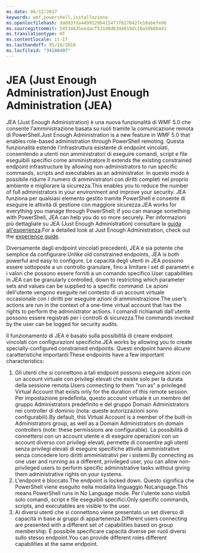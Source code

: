 ```yaml
---
ms.date: 06/12/2017
keywords: wmf,powershell,installazione
ms.openlocfilehash: da603fda4499129b415477f627842fe10abefe06
ms.sourcegitcommit: 54534635eedacf531d8d6344019dc16a50b8b441
ms.translationtype: HT
ms.contentlocale: it-IT
ms.lasthandoff: 05/16/2018
ms.locfileid: "34188497"
---
```

# <a name="just-enough-administration-jea"></a><span data-ttu-id="b7135-102">JEA (Just Enough Administration)</span><span class="sxs-lookup"><span data-stu-id="b7135-102">Just Enough Administration (JEA)</span></span>
<span data-ttu-id="b7135-103">JEA (Just Enough Administration) è una nuova funzionalità di WMF 5.0 che consente l'amministrazione basata su ruoli tramite la comunicazione remota di PowerShell.</span><span class="sxs-lookup"><span data-stu-id="b7135-103">Just Enough Administration is a new feature in WMF 5.0 that enables role-based administration through PowerShell remoting.</span></span>  <span data-ttu-id="b7135-104">Questa funzionalità estende l'infrastruttura esistente di endpoint vincolati, consentendo a utenti non amministratori di eseguire comandi, script e file eseguibili specifici come amministratore.</span><span class="sxs-lookup"><span data-stu-id="b7135-104">It extends the existing constrained endpoint infrastructure by allowing non-administrators to run specific commands, scripts and executables as an administrator.</span></span>  <span data-ttu-id="b7135-105">In questo modo è possibile ridurre il numero di amministratori con diritti completi nel proprio ambiente e migliorare la sicurezza.</span><span class="sxs-lookup"><span data-stu-id="b7135-105">This enables you to reduce the number of full administrators in your environment and improve your security.</span></span>  <span data-ttu-id="b7135-106">JEA funziona per qualsiasi elemento gestito tramite PowerShell e consente di eseguire le attività di gestione con maggiore sicurezza.</span><span class="sxs-lookup"><span data-stu-id="b7135-106">JEA works for everything you manage through PowerShell; if you can manage something with PowerShell, JEA can help you do so more securely.</span></span>  <span data-ttu-id="b7135-107">Per informazioni più dettagliate su JEA (Just Enough Administration) consultare la [guida all'esperienza](http://aka.ms/JEA).</span><span class="sxs-lookup"><span data-stu-id="b7135-107">For a detailed look at Just Enough Administration, check out the [experience guide](http://aka.ms/JEA).</span></span>

<span data-ttu-id="b7135-108">Diversamente dagli endpoint vincolati precedenti, JEA è sia potente che semplice da configurare.</span><span class="sxs-lookup"><span data-stu-id="b7135-108">Unlike old constrained endpoints, JEA is both powerful and easy to configure.</span></span>  <span data-ttu-id="b7135-109">Le capacità degli utenti in JEA possono essere sottoposte a un controllo granulare, fino a limitare i set di parametri e i valori che possono essere forniti a un comando specifico.</span><span class="sxs-lookup"><span data-stu-id="b7135-109">User capabilities in JEA can be granularly controlled, down to restricting which parameter sets and values can be supplied to a specific command.</span></span> <span data-ttu-id="b7135-110">Le azioni dell'utente vengono eseguite nel contesto di un account virtuale occasionale con i diritti per eseguire azioni di amministrazione.</span><span class="sxs-lookup"><span data-stu-id="b7135-110">The user’s actions are run in the context of a one-time virtual account that has the rights to perform the administrator actions.</span></span>  <span data-ttu-id="b7135-111">I comandi richiamati dall'utente possono essere registrati per i controlli di sicurezza.</span><span class="sxs-lookup"><span data-stu-id="b7135-111">The commands invoked by the user can be logged for security audits.</span></span>

<span data-ttu-id="b7135-112">Il funzionamento di JEA è basato sulla possibilità di creare endpoint vincolati con configurazioni specifiche.</span><span class="sxs-lookup"><span data-stu-id="b7135-112">JEA works by allowing you to create specially-configured constrained endpoints.</span></span>  <span data-ttu-id="b7135-113">Questi endpoint hanno alcune caratteristiche importanti:</span><span class="sxs-lookup"><span data-stu-id="b7135-113">These endpoints have a few important characteristics:</span></span>

1. <span data-ttu-id="b7135-114">Gli utenti che si connettono a tali endpoint possono eseguire azioni con un account virtuale con privilegi elevati che esiste solo per la durata della sessione remota.</span><span class="sxs-lookup"><span data-stu-id="b7135-114">Users connecting to them “run as” a privileged Virtual Account that exists only for the duration of this remote session.</span></span>  <span data-ttu-id="b7135-115">Per impostazione predefinita, questo account virtuale è un membro del gruppo Administrators predefinito e del gruppo Domain Administrators nei controller di dominio (nota: queste autorizzazioni sono configurabili).</span><span class="sxs-lookup"><span data-stu-id="b7135-115">By default, this Virtual Account is a member of the built-in Administrators group, as well as a Domain Administrators on domain controllers (note: these permissions are configurable).</span></span> <span data-ttu-id="b7135-116">La possibilità di connettersi con un account utente e di eseguire operazioni con un account diverso con privilegi elevati, permette di consentire agli utenti senza privilegi elevati di eseguire specifiche attività amministrative senza concedere loro diritti amministrativi per i sistemi.</span><span class="sxs-lookup"><span data-stu-id="b7135-116">By connecting as one user and running as a different, privileged user, you can allow non-privileged users to perform specific administrative tasks without giving them administrative rights on your systems.</span></span>
2. <span data-ttu-id="b7135-117">L'endpoint è bloccato.</span><span class="sxs-lookup"><span data-stu-id="b7135-117">The endpoint is locked down.</span></span>  <span data-ttu-id="b7135-118">Questo significa che PowerShell viene eseguito nella modalità linguaggio NoLanguage.</span><span class="sxs-lookup"><span data-stu-id="b7135-118">This means PowerShell runs in No Language mode.</span></span>  <span data-ttu-id="b7135-119">Per l'utente sono visibili solo comandi, script e file eseguibili specifici.</span><span class="sxs-lookup"><span data-stu-id="b7135-119">Only specific commands, scripts, and executables are visible to the user.</span></span>
3. <span data-ttu-id="b7135-120">Ai diversi utenti che si connettono viene presentato un set diverso di capacità in base ai gruppi di appartenenza.</span><span class="sxs-lookup"><span data-stu-id="b7135-120">Different users connecting are presented with a different set of capabilities based on group membership.</span></span>  <span data-ttu-id="b7135-121">È possibile specificare capacità diverse per ruoli diversi sullo stesso endpoint.</span><span class="sxs-lookup"><span data-stu-id="b7135-121">You can provide different roles different capabilities at the same endpoint.</span></span>
